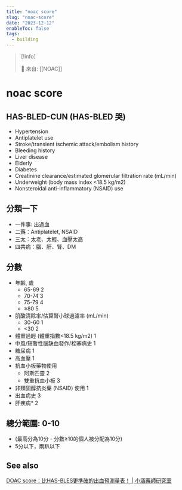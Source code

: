 ```yaml
---
title: "noac score"
slug: "noac-score"
date: "2023-12-12"
enableToc: false
tags:
  - building
---
```


> [!info]
>
> 🌱 來自: [[NOAC]]

# noac score

## HAS-BLED-CUN (HAS-BLED 哭)

- Hypertension
- Antiplatelet use
- Stroke/transient ischemic attack/embolism history
- Bleeding history
- Liver disease
- Elderly
- Diabetes
- Creatinine clearance/estimated glomerular filtration rate (mL/min)
- Underweight (body mass index <18.5 kg/m2)
- Nonsteroidal anti-inflammatory (NSAID) use

## 分類一下

- 一件事: 出過血
- 二藥：Antiplatelet, NSAID
- 三太：太老、太輕、血壓太高
- 四共病：腦、肝、腎、DM

## 分數

- 年齡, 歲
  - 65-69 2
  - 70-74 3
  - 75-79 4
  - ≥80 5
- 肌酸清除率/估算腎小球過濾率 (mL/min)
  - 30-60 1
  - <30 2
- 體重過輕 (體重指數<18.5 kg/m2) 1
- 中風/短暫性腦缺血發作/栓塞病史 1
- 糖尿病 1
- 高血壓 1
- 抗血小板藥物使用
  - 阿斯匹靈 2
  - 雙重抗血小板 3
- 非類固醇抗炎藥 (NSAID) 使用 1
- 出血病史 3
- 肝疾病\* 2

## 總分範圍: 0-10

- (最高分為10分 - 分數≥10的個人被分配為10分)
- 5分以下，兩趴以下

## See also

[DOAC score：比HAS-BLES更準確的出血預測量表！ | 小涵藥師研究室](https://tinapoint.com/doac-score/)
